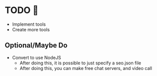 # TODO 🚧

+ Implement tools
+ Create more tools

## Optional/Maybe Do

+ Convert to use NodeJS
  + After doing this, it is possible to just specify a seo.json file
  + After doing this, you can make free chat servers, and video call